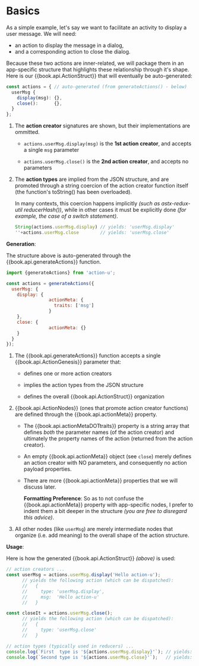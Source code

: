 # Basics

As a simple example, let's say we want to facilitate an activity to
display a user message.  We will need:
- an action to display the message in a dialog, 
- and a corresponding action to close the dialog.

Because these two actions are inner-related, we will package them in
an app-specific structure that highlights these relationship through
it's shape.  Here is our {{book.api.ActionStruct}} that will
eventually be auto-generated:

```js
const actions = { // auto-generated (from generateActions() - below)
  userMsg {
    display(msg): {},
    close():      {},
  }
};
```

1. The **action creator** signatures are shown, but their
   implementations are ommitted.

   - `actions.userMsg.display(msg)` is the **1st action creator**, and
     accepts a single `msg` parameter

   - `actions.userMsg.close()` is the **2nd action creator**, and
      accepts no parameters

1. The **action types** are implied from the JSON structure, and are
   promoted through a string coercion of the action creator function
   itself (the function's toString() has been overloaded).

   In many contexts, this coercion happens implicitly *(such as
   astx-redux-util reducerHash())*, while in other cases it must be
   explicitly done *(for example, the case of a switch statement)*.

   ```js
   String(actions.userMsg.display) // yields: 'userMsg.display'
   ''+actions.userMsg.close        // yields: 'userMsg.close'
   ```


**Generation**:

The structure above is auto-generated through the {{book.api.generateActions}}
function.  

```js
import {generateActions} from 'action-u';

const actions = generateActions({
  userMsg: {
    display: {
                actionMeta: {
                  traits: ['msg']
                }
    },
    close: {
                actionMeta: {}
    }
  }
});
```

1. The {{book.api.generateActions}} function accepts a single
   {{book.api.ActionGenesis}} parameter that:

   - defines one or more action creators

   - implies the action types from the JSON structure

   - defines the overall {{book.api.ActionStruct}} organization 

1. {{book.api.ActionNodes}} (ones that promote action creator functions) are defined
   through the {{book.api.actionMeta}} property.

   - The {{book.api.actionMetaDOTtraits}} property is a string array
     that defines *both* the parameter names (of the action creator)
     and ultimately the property names of the action (returned from
     the action creator).

   - An empty {{book.api.actionMeta}} object (see `close`) merely defines an
     action creator with NO parameters, and consequently no action
     payload properties.

   - There are more {{book.api.actionMeta}} properties that we will discuss
     later.

     **Formatting Preference**: So as to not confuse the {{book.api.actionMeta}}
     property with app-specific nodes, I prefer to indent them a bit deeper in
     the structure *(you are free to disregard this advice)*.

1. All other nodes (like `userMsg`) are merely intermediate nodes that
   organize (i.e. add meaning) to the overall shape of the action
   structure.


**Usage**:

Here is how the generated {{book.api.ActionStruct}} *(above)* is used:

```js
// action creators ...
const userMsg = actions.userMsg.display('Hello action-u');
      // yields the following action (which can be dispatched):
      //   {
      //     type: 'userMsg.display',
      //     msg:  'Hello action-u'
      //   }

const closeIt = actions.userMsg.close();
      // yields the following action (which can be dispatched):
      //   {
      //     type: 'userMsg.close'
      //   }

// action types (typically used in reducers) ...
console.log(`First  type is '${actions.userMsg.display}'`); // yields: First  type is 'userMsg.display'
console.log(`Second type is '${actions.userMsg.close}'`);   // yields: Second type is 'userMsg.close'
```
